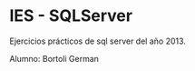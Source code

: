 IES - SQLServer
=============

Ejercicios prácticos de sql server del año 2013.

Alumno: Bortoli German
